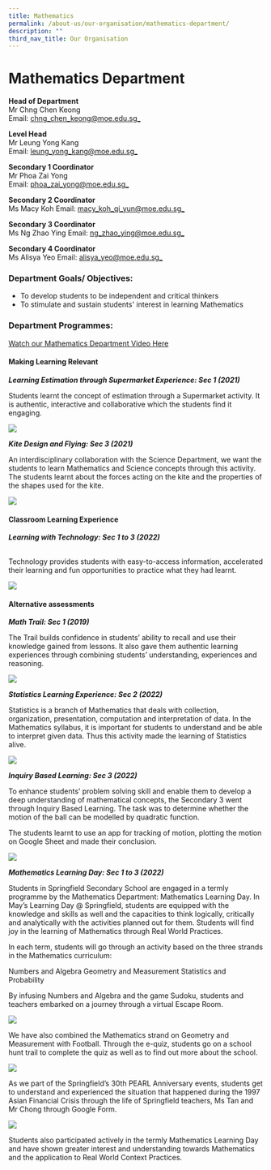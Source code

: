 ```yaml
---
title: Mathematics
permalink: /about-us/our-organisation/mathematics-department/
description: ""
third_nav_title: Our Organisation
---
```

# **Mathematics Department**

**Head of Department**  
Mr Chng Chen Keong    
Email: [chng_chen_keong@moe.edu.sg_](mailto:chng_chen_keong@moe.edu.sg)

**Level Head**     
Mr Leung Yong Kang   
Email: [leung_yong_kang@moe.edu.sg_](mailto:leung_yong_kang@moe.edu.sg)

**Secondary 1 Coordinator**  
Mr Phoa Zai Yong
<br>Email: [phoa_zai_yong@moe.edu.sg_](mailto:phoa_zai_yong@moe.edu.sg)

**Secondary 2 Coordinator**  
Ms Macy Koh
Email: [macy_koh_qi_yun@moe.edu.sg_](mailto:macy_koh_qi_yun@moe.edu.sg)

**Secondary 3 Coordinator**  
Ms Ng Zhao Ying
Email: [ng_zhao_ying@moe.edu.sg_](mailto:ng_zhao_ying@moe.edu.sg)

**Secondary 4 Coordinator**  
Ms Alisya Yeo
Email: [alisya_yeo@moe.edu.sg_](mailto:alisya_yeo@moe.edu.sg)





### Department Goals/ Objectives:  

* To develop students to be independent and critical thinkers    
* To stimulate and sustain students' interest in learning Mathematics

### Department Programmes:

[Watch our Mathematics Department Video Here](https://youtu.be/Yvq3I4hFBDE)


#### Making Learning Relevant

***Learning Estimation through Supermarket Experience: Sec 1 (2021)***

Students learnt the concept of estimation through a Supermarket activity. It is authentic, interactive and collaborative which the students find it engaging.

![](/images/maths1.png)

***Kite Design and Flying: Sec 3 (2021)***

An interdisciplinary collaboration with the Science Department, we want the students to learn Mathematics and Science concepts through this activity. The students learnt about the forces acting on the kite and the properties of the shapes used for the kite.

![](/images/maths2.png)


#### Classroom Learning Experience

***Learning with Technology: Sec 1 to 3 (2022)***

<br>Technology provides students with easy-to-access information, accelerated their learning and fun opportunities to practice what they had learnt.

![](/images/maths3.png)


#### Alternative assessments


***Math Trail: Sec 1 (2019)***

The Trail builds confidence in students’ ability to recall and use their knowledge gained from lessons. It also gave them authentic learning experiences through combining students’ understanding, experiences and reasoning.


![](/images/maths4.png)


***Statistics Learning Experience: Sec 2 (2022)***

Statistics is a branch of Mathematics that deals with collection, organization, presentation, computation and interpretation of data. In the Mathematics syllabus, it is important for students to understand and be able to interpret given data. Thus this activity made the learning of Statistics alive.

![](/images/maths5.png)


***Inquiry Based Learning: Sec 3 (2022)***

To enhance students’ problem solving skill and enable them to develop a deep understanding of mathematical concepts, the Secondary 3 went through Inquiry Based Learning. The task was to determine whether the motion of the ball can be modelled by quadratic function.

The students learnt to use an app for tracking of motion, plotting the motion on Google Sheet and made their conclusion.

![](/images/maths6.png)



***Mathematics Learning Day: Sec 1 to 3 (2022)***

Students in Springfield Secondary School are engaged in a termly programme by the Mathematics Department: Mathematics Learning Day. In May’s Learning Day @ Springfield, students are equipped with the knowledge and skills as well and the capacities to think logically, critically and analytically with the activities planned out for them. Students will find joy in the learning of Mathematics through Real World Practices.

In each term, students will go through an activity based on the three strands in the Mathematics curriculum:



Numbers and Algebra
Geometry and Measurement
Statistics and Probability


By infusing Numbers and Algebra and the game Sudoku, students and teachers embarked on a journey through a virtual Escape Room.

![](/images/Maths7.png)

We have also combined the Mathematics strand on Geometry and Measurement with Football. Through the e-quiz, students go on a school hunt trail to complete the quiz as well as to find out more about the school.

![](/images/Maths8.png)

As we part of the Springfield’s 30th PEARL Anniversary events, students get to understand and experienced the situation that happened during the 1997 Asian Financial Crisis through the life of Springfield teachers, Ms Tan and Mr Chong through Google Form.

![](/images/Maths9.png)

Students also participated actively in the termly Mathematics Learning Day and have shown greater interest and understanding towards Mathematics and the application to Real World Context Practices.


